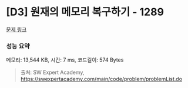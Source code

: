 # [D3] 원재의 메모리 복구하기 - 1289 

[문제 링크](https://swexpertacademy.com/main/code/problem/problemDetail.do?contestProbId=AV19AcoKI9sCFAZN) 

### 성능 요약

메모리: 13,544 KB, 시간: 7 ms, 코드길이: 574 Bytes



> 출처: SW Expert Academy, https://swexpertacademy.com/main/code/problem/problemList.do